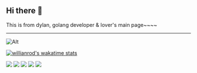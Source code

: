## Hi there 👋

This is from dylan, golang developer & lover's main page~~~~

---------------

![Alt](https://repobeats.axiom.co/api/embed/4288cf74c31aacb50b7e2462b4ff39de4e2154f5.svg "Repobeats analytics image")

[![willianrod's wakatime stats](https://github-readme-stats.vercel.app/api/wakatime?theme=github&username=OxCaffee&layout=compact)](https://github.com/anuraghazra/github-readme-stats)

<!-- <img src="https://github-readme-stats.vercel.app/api?username=OxCaffee&show_icons=true&theme=github&hide_title=false"/> -->

<!-- [![Top Langs](https://github-readme-stats.vercel.app/api/top-langs/?username=OxCaffee&theme=github&card_width=495)](https://github.com/anuraghazra/github-readme-stats) -->

<!-- <img align="right" width="150px" src="https://raw.githubusercontent.com/tal-tech/zero-doc/main/doc/images/go-zero.png"> -->

![](https://github-profile-summary-cards.vercel.app/api/cards/profile-details?username=OxCaffee&theme=github)
![](https://github-profile-summary-cards.vercel.app/api/cards/repos-per-language?username=OxCaffee&theme=github)
![](https://github-profile-summary-cards.vercel.app/api/cards/most-commit-language?username=OxCaffee&theme=github)
![](https://github-profile-summary-cards.vercel.app/api/cards/stats?username=OxCaffee&theme=github)
![](https://github-profile-summary-cards.vercel.app/api/cards/productive-time?username=OxCaffee&theme=github)





